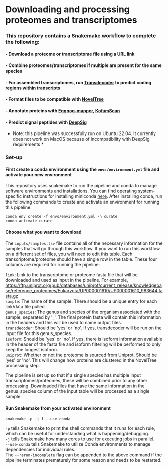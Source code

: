 # Downloading and processing proteomes and transcriptomes
### This repository contains a Snakemake workflow to complete the following:
#### - Download a proteome or transcriptome file using a URL link
#### - Combine proteomes/transcriptomes if multiple are present for the same species
#### - For assembled transcriptomes, run [Transdecoder](https://github.com/TransDecoder/TransDecoder/wiki) to predict coding regions within transcripts
#### - Format files to be compatible with [NovelTree](https://github.com/Arcadia-Science/noveltree)
#### - Annotate proteins with [Eggnog-mapper](https://github.com/eggnogdb/eggnog-mapper), [KofamScan](https://github.com/takaram/kofam_scan)
#### - Predict signal peptides with [DeepSig](https://github.com/BolognaBiocomp/deepsig)

* Note: this pipeline was successfully run on Ubuntu 22.04. It currently does not work on MacOS because of incompatibility with DeepSig requirements *

### Set-up
#### First create a conda environment using the ```envs/environment.yml``` file and activate your new environment
This repository uses snakemake to run the pipeline and conda to manage software environments and installations. You can find operating system-specific instructions for installing miniconda [here](https://docs.conda.io/en/latest/miniconda.html). After installing conda, run the following commands to create and activate an environment for running this pipeline:
```
conda env create -f envs/environment.yml -n curate
conda activate curate
```

#### Choose what you want to download
The ```inputs/samples.tsv``` file contains all of the necessary information for the samples that will go through this workflow. If you want to run this workflow on a different set of files, you will need to edit this table. Each transcriptome/proteome should have a single row in the table. These four columns are required for running the pipeline:

```link```: Link to the transcriptome or proteome fasta file that will be downloaded and used as input in the pipeline. For example, https://ftp.uniprot.org/pub/databases/uniprot/current_release/knowledgebase/reference_proteomes/Eukaryota/UP000001610/UP000001610_983644.fasta.gz <br>
```sample```: The name of the sample. There should be a unique entry for each link/data file pulled. <br>
```genus_species```: The genus and species of the organism associated with the sample, separated by '_'. The final protein fasta will contain this information in the headers and this will be used to name output files.<br>
```transdecoder```: Should be 'yes' or 'no'. If yes, transdecoder will be run on the input file for this genus_species.<br>
```isoform```: Should be 'yes' or 'no'. If yes, there is isoform information available in the header of the fasta file and isoform filtering will be performed to only keep the longest isoform.<br>
```uniprot```: Whether or not the proteome is sourced from Uniprot. Should be 'yes' or 'no'. This will change how proteins are clustered in the NovelTree processing step. <br>

The pipeline is set up so that if a single species has multiple input transcriptomes/proteomes, these will be combined prior to any other processing. Downloaded files that have the same information in the genus_species column of the input table will be processed as a single sample.


#### Run Snakemake from your activated environment
```
snakemake -p -j 1 --use-conda
```

```-p``` tells Snakemake to print the shell commands that it runs for each rule, which can be useful for understanding what is happening/debugging.<br>
```-j``` tells Snakemake how many cores to use for executing jobs in parallel.<br>
```--use-conda``` tells Snakemake to utilize Conda environments to manage dependencies for individual rules.<br>
The ```--rerun-incomplete``` flag can be appended to the above command if the pipeline terminates prematurely for some reason and needs to be restarted.<br>

